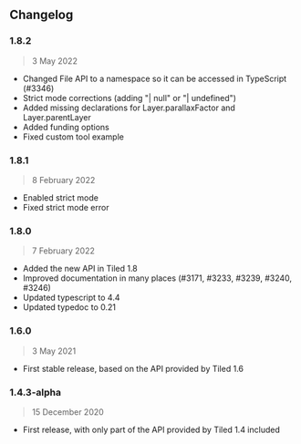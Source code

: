## Changelog

### 1.8.2

> 3 May 2022

- Changed File API to a namespace so it can be accessed in TypeScript (#3346)
- Strict mode corrections (adding "| null" or "| undefined")
- Added missing declarations for Layer.parallaxFactor and Layer.parentLayer
- Added funding options
- Fixed custom tool example

### 1.8.1

> 8 February 2022

- Enabled strict mode
- Fixed strict mode error

### 1.8.0

> 7 February 2022

- Added the new API in Tiled 1.8
- Improved documentation in many places (#3171, #3233, #3239, #3240, #3246)
- Updated typescript to 4.4
- Updated typedoc to 0.21

### 1.6.0

> 3 May 2021

- First stable release, based on the API provided by Tiled 1.6

### 1.4.3-alpha

> 15 December 2020

- First release, with only part of the API provided by Tiled 1.4 included

